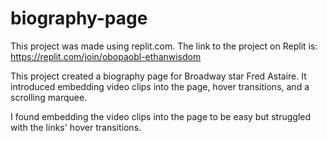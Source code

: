 # biography-page
This project was made using replit.com. The link to the project on Replit is: https://replit.com/join/obopaobl-ethanwisdom

This project created a biography page for Broadway star Fred Astaire.
It introduced embedding video clips into the page, hover transitions, and a scrolling marquee.

I found embedding the video clips into the page to be easy but struggled with the links' hover transitions.
